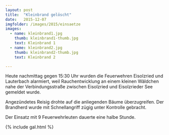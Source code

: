 ```yaml
---
layout: post
title:  "Kleinbrand gelöscht"
date:   2015-12-07
imgfolder: /images/2015/einsaetze
images:
  - name: kleinbrand1.jpg
    thumb: kleinbrand1-thumb.jpg
    text: Kleinbrand 1
  - name: kleinbrand2.jpg
    thumb: kleinbrand2-thumb.jpg
    text: Kleinbrand 2

---
```


Heute nachmittag gegen 15:30 Uhr wurden die Feuerwehren Eisolzried und Lauterbach alarmiert, weil Rauchentwicklung an einem kleinen Wäldchen nahe der Verbindungsstraße zwischen Eisolzried und Eisolzrieder See gemeldet wurde.

Angezündetes Reisig drohte auf die anliegenden Bäume überzugreifen. Der Brandherd wurde mit Schnellangriff zügig unter Kontrolle gebracht. 

Der Einsatz mit 9 Feuerwehrleuten dauerte eine halbe Stunde.

{% include gal.html %}

